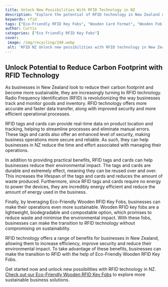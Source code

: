 ```yaml
---
title: Unlock New Possibilities With RFID Technology in NZ
description: "Explore the potential of RFID technology in New Zealand unlock new possibilities for your business operations and find out how RFID can benefit your business Read our blog post to learn more"
keywords: rfid
tags: ["Eco-Friendly RFID Key Fobs", "Wooden Card Format", "Wooden Fob Format", "RFID Customization", "RFID Key Fob Bulk Orders", "RFID Key Fob Durability", "RFID Key Fob Applications", "RFID Key Fob Integration", "RFID Key Fob Support"]
author: Curtis
categories: ["Eco Friendly RFID Key Fobs"]
cover: 
 image: /img/recycling/240.webp
 alt: 'RFID NZ Unlock new possibilities with RFID technology in New Zealand'
---
```

## Unlock Potential to Reduce Carbon Footprint with RFID Technology

As businesses in New Zealand look to reduce their carbon footprint and become more sustainable, they are increasingly turning to RFID technology. Radio Frequency Identification (RFID) is revolutionizing the way businesses track and monitor goods and inventory. RFID technology offers more accurate and faster data transfer, along with improved security and more efficient operational processes. 

RFID tags and cards can provide real-time data on product location and tracking, helping to streamline processes and eliminate manual errors. These tags and cards also offer an enhanced level of security, making business operations more secure and reliable. As such, they can help businesses in NZ reduce the time and effort associated with managing their operations.

In addition to providing practical benefits, RFID tags and cards can help businesses reduce their environmental impact. The tags and cards are durable and extremely effect, meaning they can be reused over and over. This increases the lifespan of the tags and cards and reduces the amount of waste produced. Furthermore, since RFID tags and cards require no energy to power the devices, they are incredibly energy efficient and reduce the amount of energy used in the business.

Finally, by leveraging Eco-Friendly Wooden RFID Key Fobs, businesses can make their operations even more sustainable. Wooden RFID key fobs are a lightweight, biodegradable and compostable option, which promises to reduce waste and minimise the environmental impact. With these fobs, businesses can make the transition to RFID technology without compromising on sustainability. 

RFID technology offers a range of benefits for businesses in New Zealand, allowing them to increase efficiency, improve security and reduce their environmental impact. To take advantage of these benefits, businesses can make the transition to RFID with the help of Eco-Friendly Wooden RFID Key Fobs. 

Get started now and unlock new possibilities with RFID technology in NZ. [Check out our Eco-Friendly Wooden RFID Key Fobs](/eco-friendly-rfid-key-fobs) to explore more sustainable business solutions.
